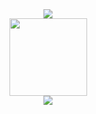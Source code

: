 <div align="center">
  <img src="https://metrics.lecoq.io/Night-Days?template=classic&config.timezone=Asia%2FShanghai"> 
</div>

<div align="center"> 
  <img height="137px" src="https://github-readme-stats.vercel.app/api?username=Night-Days&hide_title=true&hide_border=true&show_icons=trueline_height=21&text_color=000&icon_color=000&bg_color=0,ea6161,ffc64d,fffc4d,52fa5a&theme=graywhite" /> 
</div>

<div align="center"> 
  <img src="https://github-readme-stats.vercel.app/api/top-langs/?username=Night-Days&hide_title=true&hide_border=true&layout=compact&langs_count=6&text_color=000&icon_color=fff&bg_color=0,52fa5a,4dfcff,c64dff&theme=graywhite" /> 
</div>
